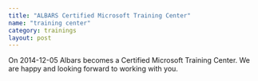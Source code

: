 ```yaml
---
title: "ALBARS Certified Microsoft Training Center"
name: "training center"
category: trainings
layout: post
---
```


On 2014-12-05 Albars becomes a Certified Microsoft Training Center. We are happy and looking forward to working with you.
